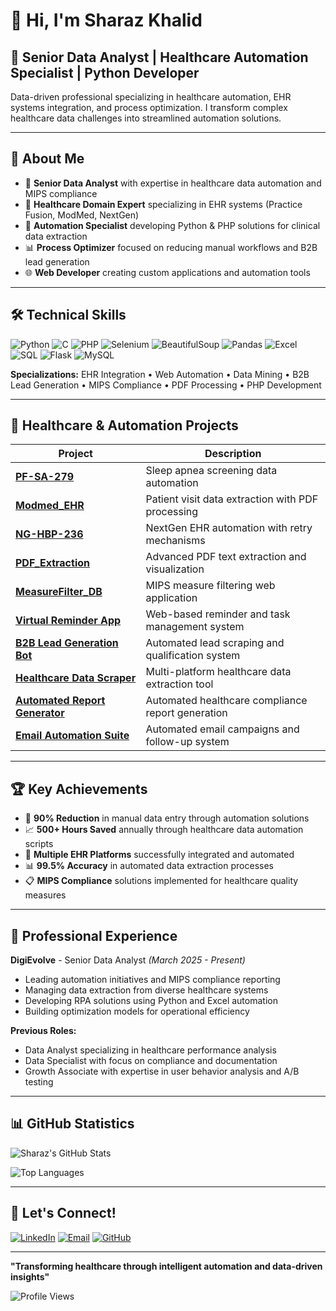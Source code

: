 # 👋 Hi, I'm Sharaz Khalid

## 🚀 Senior Data Analyst | Healthcare Automation Specialist | Python Developer

Data-driven professional specializing in healthcare automation, EHR systems integration, and process optimization. I transform complex healthcare data challenges into streamlined automation solutions.

---

## 🎯 About Me

- 🔬 **Senior Data Analyst** with expertise in healthcare data automation and MIPS compliance
- 🏥 **Healthcare Domain Expert** specializing in EHR systems (Practice Fusion, ModMed, NextGen)
- 🤖 **Automation Specialist** developing Python & PHP solutions for clinical data extraction
- 📊 **Process Optimizer** focused on reducing manual workflows and B2B lead generation
- 🌐 **Web Developer** creating custom applications and automation tools

---

## 🛠️ Technical Skills

![Python](https://img.shields.io/badge/Python-3776AB?style=for-the-badge&logo=python&logoColor=white)
![C](https://img.shields.io/badge/C-00599C?style=for-the-badge&logo=c&logoColor=white)
![PHP](https://img.shields.io/badge/PHP-777BB4?style=for-the-badge&logo=php&logoColor=white)
![Selenium](https://img.shields.io/badge/Selenium-43B02A?style=for-the-badge&logo=selenium&logoColor=white)
![BeautifulSoup](https://img.shields.io/badge/BeautifulSoup-FF6B6B?style=for-the-badge&logo=python&logoColor=white)
![Pandas](https://img.shields.io/badge/Pandas-150458?style=for-the-badge&logo=pandas&logoColor=white)
![Excel](https://img.shields.io/badge/Microsoft_Excel-217346?style=for-the-badge&logo=microsoft-excel&logoColor=white)
![SQL](https://img.shields.io/badge/SQL-336791?style=for-the-badge&logo=postgresql&logoColor=white)
![Flask](https://img.shields.io/badge/Flask-000000?style=for-the-badge&logo=flask&logoColor=white)
![MySQL](https://img.shields.io/badge/MySQL-4479A1?style=for-the-badge&logo=mysql&logoColor=white)

**Specializations:** EHR Integration • Web Automation • Data Mining • B2B Lead Generation • MIPS Compliance • PDF Processing • PHP Development

---

## 🏥 Healthcare & Automation Projects

| Project | Description |
|---------|-------------|
| [**PF-SA-279**](https://github.com/MSharaz918/PF-SA-279) | Sleep apnea screening data automation |
| [**Modmed_EHR**](https://github.com/MSharaz918/Modmed_EHR) | Patient visit data extraction with PDF processing |
| [**NG-HBP-236**](https://github.com/MSharaz918/NG-HBP-236) | NextGen EHR automation with retry mechanisms |
| [**PDF_Extraction**](https://github.com/MSharaz918/PDF_Extraction) | Advanced PDF text extraction and visualization |
| [**MeasureFilter_DB**](https://github.com/MSharaz918/MeasureFilter_DB) | MIPS measure filtering web application |
| [**Virtual Reminder App**](https://github.com/MSharaz918/Virtual-Reminder-App) | Web-based reminder and task management system |
| [**B2B Lead Generation Bot**](https://github.com/MSharaz918/B2B-Lead-Generator) | Automated lead scraping and qualification system |
| [**Healthcare Data Scraper**](https://github.com/MSharaz918/Healthcare-Data-Scraper) | Multi-platform healthcare data extraction tool |
| [**Automated Report Generator**](https://github.com/MSharaz918/Auto-Report-Generator) | Automated healthcare compliance report generation |
| [**Email Automation Suite**](https://github.com/MSharaz918/Email-Automation-Suite) | Automated email campaigns and follow-up system |

---

## 🏆 Key Achievements

- 🎯 **90% Reduction** in manual data entry through automation solutions
- 📈 **500+ Hours Saved** annually through healthcare data automation scripts
- 🔧 **Multiple EHR Platforms** successfully integrated and automated
- 📊 **99.5% Accuracy** in automated data extraction processes
- 📋 **MIPS Compliance** solutions implemented for healthcare quality measures

---

## 💼 Professional Experience

**DigiEvolve** - Senior Data Analyst *(March 2025 - Present)*
- Leading automation initiatives and MIPS compliance reporting
- Managing data extraction from diverse healthcare systems
- Developing RPA solutions using Python and Excel automation
- Building optimization models for operational efficiency

**Previous Roles:**
- Data Analyst specializing in healthcare performance analysis
- Data Specialist with focus on compliance and documentation
- Growth Associate with expertise in user behavior analysis and A/B testing

---

## 📊 GitHub Statistics

![Sharaz's GitHub Stats](https://github-readme-stats.vercel.app/api?username=MSharaz918&show_icons=true&theme=radical&count_private=true)

![Top Languages](https://github-readme-stats.vercel.app/api/top-langs/?username=MSharaz918&layout=compact&theme=radical)

---

## 🤝 Let's Connect!

[![LinkedIn](https://img.shields.io/badge/LinkedIn-0077B5?style=for-the-badge&logo=linkedin&logoColor=white)](https://linkedin.com/in/sharaz-khalid-b50911239)
[![Email](https://img.shields.io/badge/Email-D14836?style=for-the-badge&logo=gmail&logoColor=white)](mailto:sharazkhalid93@gmail.com)
[![GitHub](https://img.shields.io/badge/GitHub-100000?style=for-the-badge&logo=github&logoColor=white)](https://github.com/MSharaz918)

---

**"Transforming healthcare through intelligent automation and data-driven insights"**

![Profile Views](https://komarev.com/ghpvc/?username=MSharaz918&color=brightgreen&style=flat-square)
